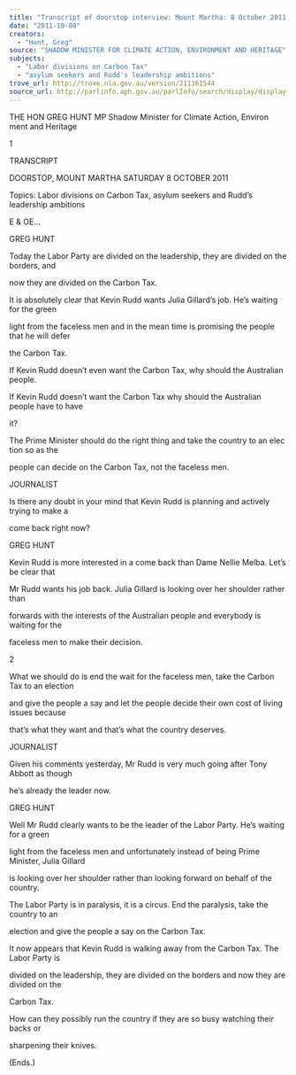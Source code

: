 ```yaml
---
title: "Transcript of doorstop interview: Mount Martha: 8 October 2011: Labor divisions on Carbon Tax; asylum seekers and Rudd's leadership ambitions"
date: "2011-10-08"
creators:
  - "Hunt, Greg"
source: "SHADOW MINISTER FOR CLIMATE ACTION, ENVIRONMENT AND HERITAGE"
subjects:
  - "Labor divisions on Carbon Tax"
  - "asylum seekers and Rudd's leadership ambitions"
trove_url: http://trove.nla.gov.au/version/211361544
source_url: http://parlinfo.aph.gov.au/parlInfo/search/display/display.w3p;query=Id%3A%22media/pressrel/1145531%22
---
```


 

 

 THE HON GREG HUNT MP  Shadow Minister for Climate Action, Environ ment and Heritage   

  1 

 TRANSCRIPT 

 DOORSTOP, MOUNT MARTHA  SATURDAY 8 OCTOBER 2011 

 

 Topics: Labor divisions on Carbon Tax, asylum seekers and Rudd’s leadership ambitions   

 E & OE…    

 GREG HUNT 

 Today the Labor Party are divided on the leadership, they are divided on the borders, and 

 now they are divided on the Carbon Tax. 

 

 It  is absolutely clear that Kevin Rudd wants Julia Gillard’s job.  He’s waiting for the green 

 light from the faceless men and in the mean time is promising the people that he will defer 

 the Carbon Tax.  

 

 If Kevin Rudd doesn’t even want the Carbon Tax, why should the Australian people.  

 

 If Kevin Rudd doesn’t want the Carbon Tax why should the Australian people have to have 

 it? 

 

 The Prime Minister should do the right thing and take the country to an elec tion so as the 

 people can decide on the Carbon Tax, not the faceless men.  

 

 JOURNALIST 

 Is there any doubt in your mind that Kevin Rudd is planning and actively trying to make a 

 come back right now? 

 

 GREG HUNT 

 Kevin Rudd is more interested in a come back than Dame Nellie Melba.  Let’s be clear that 

 Mr Rudd wants his job back.  Julia Gillard is looking over her shoulder rather than 

 forwards with the interests of the Australian people and everybody is waiting for the 

 faceless men to make their decision. 

 

 

  2 

 What we should do is end the wait for the faceless men, take the Carbon Tax to an election 

 and give the people a say and let the people decide their own cost of living issues because 

 that’s what they want and that’s what the country deserves.  

 

 JOURNALIST 

 Given his comments yesterday, Mr Rudd is very much going after Tony Abbott as though 

 he’s already the leader now. 

 

 GREG HUNT 

 Well Mr Rudd clearly wants to be the leader of the Labor Party.  He’s waiting for a green 

 light from the faceless men and unfortunately instead of being Prime Minister, Julia Gillard 

 is looking over her shoulder rather than looking forward on behalf of the country.  

 

 The Labor Party is in paralysis, it is a circus.  End the paralysis, take the country to an 

 election and give the people a say on the Carbon Tax. 

 

 It now appears that Kevin Rudd is walking away from the Carbon Tax.  The Labor Party is 

 divided on the leadership, they are divided on the borders and now they are divided on the 

 Carbon Tax. 

 

 How can they possibly run the country if they are so busy watching their backs or 

 sharpening their knives. 

 

  (Ends.) 

